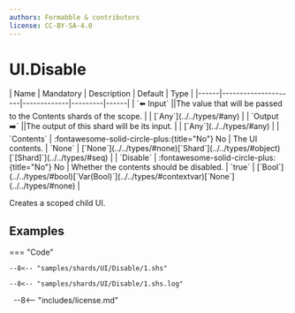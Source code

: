```yaml
---
authors: Formabble & contributors
license: CC-BY-SA-4.0
---
```



# UI.Disable

<div class="sh-parameters" markdown="1">
| Name | Mandatory | Description | Default | Type |
|------|---------------------|-------------|---------|------|
| `⬅️ Input` ||The value that will be passed to the Contents shards of the scope. | | [`Any`](../../types/#any) |
| `Output ➡️` ||The output of this shard will be its input. | | [`Any`](../../types/#any) |
| `Contents` | :fontawesome-solid-circle-plus:{title="No"} No  | The UI contents. | `None` | [`None`](../../types/#none)[`Shard`](../../types/#object)[`[Shard]`](../../types/#seq) |
| `Disable` | :fontawesome-solid-circle-plus:{title="No"} No  | Whether the contents should be disabled. | `true` | [`Bool`](../../types/#bool)[`Var(Bool)`](../../types/#contextvar)[`None`](../../types/#none) |

</div>

Creates a scoped child UI.

## Examples

=== "Code"

  ```x86asm linenums="1"
  --8<-- "samples/shards/UI/Disable/1.shs"
  ```

  ```
  --8<-- "samples/shards/UI/Disable/1.shs.log"
  ```
&nbsp;
--8<-- "includes/license.md"


